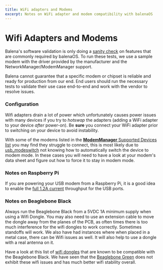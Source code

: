 ```yaml
---
title: WiFi adapters and Modems
excerpt: Notes on WiFi adapter and modem compatibility with balenaOS
---
```


# Wifi Adapters and Modems

Balena's software validation is only doing a [sanity check](https://github.com/balena-os/meta-balena/tree/1fb02321afaaea4e43e296ae556e628a1dfed530/tests/suites/os/tests/modem) on features that are commonly required by balenaOS. To run these tests, we use a sample modem with the driver provided by the manufacturer and the NetworkManager/ModemManager support. 

Balena cannot guarantee that a specific modem or chipset is reliable and ready for production from our end. End users should run the necessary tests to validate their use case end-to-end and work with the vendor to resolve issues.


### Configuration

Wifi adapters drain a lot of power which unfortunately causes power issues with many 
devices if you try to *hotswap* the adapters (adding a WiFi adapter to your device 
*after* power-on). Be __sure__ you connect your WiFi adapter prior to switching on your 
device to avoid instability.

With some of the modems listed in the [**ModemManager** Supported Devices list][modemmanager-supported-devices] you may find they struggle to connect, this is most likely due to [usb_modeswitch][usb_modeswitch-link] not knowing how to automatically switch the device to modem mode. In these cases you will need to have a look at your modem's data sheet and figure out how to force it to stay in modem mode.


### Notes on Raspberry Pi

If you are powering your USB modem from a Raspberry Pi, it is a good idea to enable the [full 1.2A current][max-current] throughput for the USB ports.


### Notes on Beaglebone Black

Always run the Beaglebone Black from a 5VDC 1A minimum supply when using a Wifi Dongle. You may also need to use an extension cable to move the dongle away from the planes of the PCB, as often times there is too much interference for the wifi dongles to work correctly. Sometimes standoffs will work. We also have had instances where when placed in a metal case, there can be Wifi issues as well. It will also help to use a dongle with a real antenna on it.

Have a look at this list of [wifi dongles][bbb-wifi-list] that are known to be compatible with the Beaglebone Black. We have seen that the [Beaglebone Green][beaglebone-green-link] does not exhibit these wifi issues and has much better wifi stability overall.


[bbb-wifi-list]:https://elinux.org/Beagleboard:BeagleBoneBlack#WIFI_Adapters
[beaglebone-green-link]:https://wiki.seeedstudio.com/BeagleBone_Green_Wireless/
[modemmanager-supported-devices]:https://www.freedesktop.org/wiki/Software/ModemManager/SupportedDevices/
[usb_modeswitch-link]:https://linux.die.net/man/1/usb_modeswitch
[max-current]:/learn/develop/hardware/i2c-and-spi/#increase-usb-current-throughput
